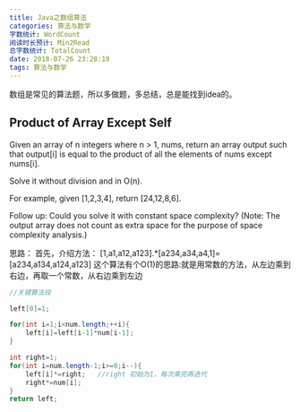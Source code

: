 ```yaml
---
title: Java之数组算法
categories: 算法与数学
字数统计: WordCount
阅读时长预计: Min2Read
总字数统计: TotalCount
date: 2018-07-26 23:28:19
tags: 算法与数学
---
```


数组是常见的算法题，所以多做题，多总结，总是能找到idea的。
<!--more-->

## Product of Array Except Self

Given an array of n integers where n > 1, nums, return an array output such that output[i] is equal to the product of all the elements of nums except nums[i].

Solve it without division and in O(n).

For example, given [1,2,3,4], return [24,12,8,6].

Follow up:
Could you solve it with constant space complexity? (Note: The output array does not count as extra space for the purpose of space complexity analysis.)

思路：
首先，介绍方法： [1,a1,a12,a123].*[a234,a34,a4,1]=[a234,a134,a124,a123]
这个算法有个O(1)的思路:就是用常数的方法，从左边乘到右边，再取一个常数，从右边乘到左边

```java
//关键算法段

left[0]=1;

for(int i=1;i<num.length;++i){
    left[i]=left[i-1]*num[i-1];
}

int right=1;
for(int i=num.length-1;i>=0;i--){
    left[i]*=right;   //right 初始为1，每次乘完再迭代
    right*=num[i];
}
return left;
```


